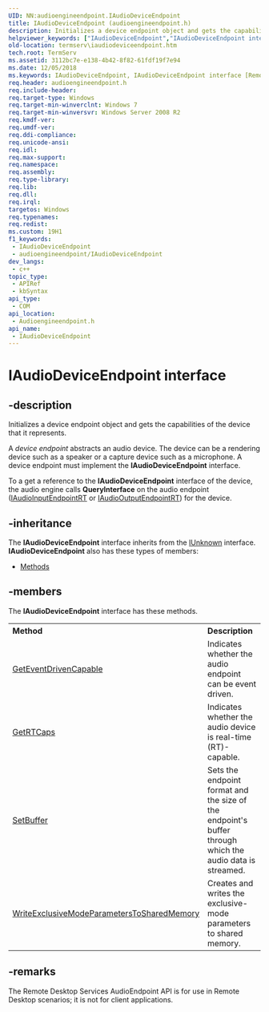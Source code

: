 ```yaml
---
UID: NN:audioengineendpoint.IAudioDeviceEndpoint
title: IAudioDeviceEndpoint (audioengineendpoint.h)
description: Initializes a device endpoint object and gets the capabilities of the device that it represents.
helpviewer_keywords: ["IAudioDeviceEndpoint","IAudioDeviceEndpoint interface [Remote Desktop Services]","IAudioDeviceEndpoint interface [Remote Desktop Services]","described","audioengineendpoint/IAudioDeviceEndpoint","termserv.iaudiodeviceendpoint"]
old-location: termserv\iaudiodeviceendpoint.htm
tech.root: TermServ
ms.assetid: 3112bc7e-e138-4b42-8f82-61fdf19f7e94
ms.date: 12/05/2018
ms.keywords: IAudioDeviceEndpoint, IAudioDeviceEndpoint interface [Remote Desktop Services], IAudioDeviceEndpoint interface [Remote Desktop Services],described, audioengineendpoint/IAudioDeviceEndpoint, termserv.iaudiodeviceendpoint
req.header: audioengineendpoint.h
req.include-header: 
req.target-type: Windows
req.target-min-winverclnt: Windows 7
req.target-min-winversvr: Windows Server 2008 R2
req.kmdf-ver: 
req.umdf-ver: 
req.ddi-compliance: 
req.unicode-ansi: 
req.idl: 
req.max-support: 
req.namespace: 
req.assembly: 
req.type-library: 
req.lib: 
req.dll: 
req.irql: 
targetos: Windows
req.typenames: 
req.redist: 
ms.custom: 19H1
f1_keywords:
 - IAudioDeviceEndpoint
 - audioengineendpoint/IAudioDeviceEndpoint
dev_langs:
 - c++
topic_type:
 - APIRef
 - kbSyntax
api_type:
 - COM
api_location:
 - Audioengineendpoint.h
api_name:
 - IAudioDeviceEndpoint
---
```


# IAudioDeviceEndpoint interface


## -description

Initializes a device endpoint object and gets the capabilities of the device that it represents.

A <i>device endpoint</i> abstracts an audio device. The device can be a rendering device such as a speaker or a capture  device such as a microphone. A device endpoint must implement the <b>IAudioDeviceEndpoint</b> interface.
      

To a get a reference to the <b>IAudioDeviceEndpoint</b> interface of the device, the audio engine calls <b>QueryInterface</b> on the audio endpoint (<a href="/windows/desktop/api/audioengineendpoint/nn-audioengineendpoint-iaudioinputendpointrt">IAudioInputEndpointRT</a> or <a href="/windows/desktop/api/audioengineendpoint/nn-audioengineendpoint-iaudiooutputendpointrt">IAudioOutputEndpointRT</a>) for the device.

## -inheritance

The <b xmlns:loc="http://microsoft.com/wdcml/l10n">IAudioDeviceEndpoint</b> interface inherits from the <a href="/windows/desktop/api/unknwn/nn-unknwn-iunknown">IUnknown</a> interface. <b>IAudioDeviceEndpoint</b> also has these types of members:
<ul>
<li><a href="https://docs.microsoft.com/">Methods</a></li>
</ul>

## -members

The <b>IAudioDeviceEndpoint</b> interface has these methods.
<table class="members" id="memberListMethods">
<tr>
<th align="left" width="37%">Method</th>
<th align="left" width="63%">Description</th>
</tr>
<tr data="declared;">
<td align="left" width="37%">
<a href="/windows/desktop/api/audioengineendpoint/nf-audioengineendpoint-iaudiodeviceendpoint-geteventdrivencapable">GetEventDrivenCapable</a>
</td>
<td align="left" width="63%">
Indicates whether the audio endpoint can be event driven.

</td>
</tr>
<tr data="declared;">
<td align="left" width="37%">
<a href="/windows/desktop/api/audioengineendpoint/nf-audioengineendpoint-iaudiodeviceendpoint-getrtcaps">GetRTCaps</a>
</td>
<td align="left" width="63%">
Indicates whether the audio device is real-time (RT)-capable.

</td>
</tr>
<tr data="declared;">
<td align="left" width="37%">
<a href="/windows/desktop/api/audioengineendpoint/nf-audioengineendpoint-iaudiodeviceendpoint-setbuffer">SetBuffer</a>
</td>
<td align="left" width="63%">
Sets the endpoint format and the size of the endpoint's buffer through which the audio data is streamed.

</td>
</tr>
<tr data="declared;">
<td align="left" width="37%">
<a href="/windows/desktop/api/audioengineendpoint/nf-audioengineendpoint-iaudiodeviceendpoint-writeexclusivemodeparameterstosharedmemory">WriteExclusiveModeParametersToSharedMemory</a>
</td>
<td align="left" width="63%">
Creates and writes the exclusive-mode parameters to shared memory.

</td>
</tr>
</table>

## -remarks

The Remote Desktop Services AudioEndpoint API is for use in Remote Desktop scenarios; it is not for client applications.
